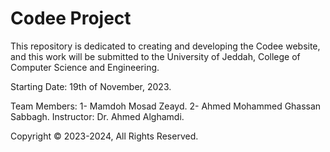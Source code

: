 # Codee Project
This repository is dedicated to creating and developing the Codee website, and this work will be submitted to the University of Jeddah, College of Computer Science and Engineering.

Starting Date: 19th of November, 2023.

Team Members: 
1- Mamdoh Mosad Zeayd. 
2- Ahmed Mohammed Ghassan Sabbagh.
Instructor: Dr. Ahmed Alghamdi.

Copyright © 2023-2024, All Rights Reserved.

